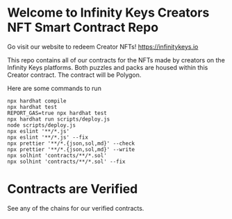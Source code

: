 # Welcome to Infinity Keys Creators NFT Smart Contract Repo

Go visit our website to redeem Creator NFTs! https://infinitykeys.io

This repo contains all of our contracts for the NFTs made by creators on the Infinity Keys platforms. Both puzzles and packs are housed within this Creator contract.
The contract will be Polygon.

Here are some commands to run

```shell
npx hardhat compile
npx hardhat test
REPORT_GAS=true npx hardhat test
npx hardhat run scripts/deploy.js
node scripts/deploy.js
npx eslint '**/*.js'
npx eslint '**/*.js' --fix
npx prettier '**/*.{json,sol,md}' --check
npx prettier '**/*.{json,sol,md}' --write
npx solhint 'contracts/**/*.sol'
npx solhint 'contracts/**/*.sol' --fix
```

# Contracts are Verified

See any of the chains for our verified contracts.
